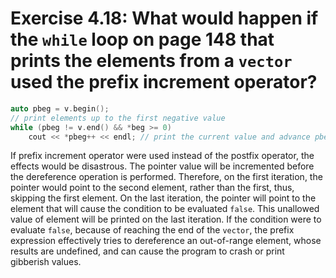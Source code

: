# Exercise 4.18: What would happen if the `while` loop on page 148 that prints the elements from a `vector` used the prefix increment operator?

```cpp
auto pbeg = v.begin();
// print elements up to the first negative value
while (pbeg != v.end() && *beg >= 0)
	cout << *pbeg++ << endl; // print the current value and advance pbeg
```

If prefix increment operator were used instead of the postfix operator, the effects would be disastrous. The pointer value will be incremented before the dereference operation is performed. Therefore, on the first iteration, the pointer would point to the second element, rather than the first, thus, skipping the first element. On the last iteration, the pointer will point to the element that will cause the condition to be evaluated `false`. This unallowed value of element will be printed on the last iteration. If the condition were to evaluate `false`, because of reaching the end of the `vector`, the prefix expression effectively tries to dereference an out-of-range element, whose results are undefined, and can cause the program to crash or print gibberish values.